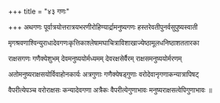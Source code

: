 +++
title = "४३ गणः"

+++
अथगणः पूर्वात्रयोत्तरात्रयभरणीरोहिण्यार्द्रामनुष्यगणः हस्तरेवतीपुनर्वसुपुष्यस्वाती

मृगश्रवणाश्विन्युराधादेवगणःकृत्तिकाश्लेषामघाचित्राविशाखाज्येष्ठामूलधनिष्ठाशततारका

राक्षसगणः गणैक्येशुभम् देवमनुष्ययोर्मध्यमम् देवरक्षसेर्वैरम् राक्षसमनुष्ययोर्मरणम्

अतोमनुष्यराक्षसयोर्विवाहोनकार्यः अत्रगुणाः गणैक्येषड्‌गुणाः वरोदेवानृगणाकन्यात्रापिषट्‌

वैपरीत्येपञ्च वरोराक्षसः कन्यादेवगणा अत्रैकः वैपरीत्येगुणाभावः मनुष्यराक्षसत्वेपिगुणाभावः ॥
